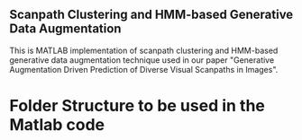 ## Scanpath Clustering and HMM-based Generative Data Augmentation
This is MATLAB implementation of scanpath clustering and HMM-based generative data augmentation technique used in our paper "Generative Augmentation Driven Prediction of Diverse Visual Scanpaths in Images".

# Folder Structure to be used in the Matlab code
